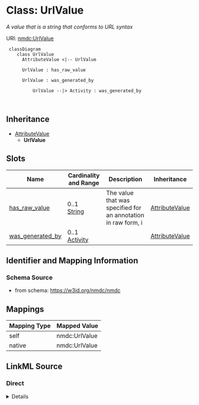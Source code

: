 # Class: UrlValue


_A value that is a string that conforms to URL syntax_





URI: [nmdc:UrlValue](https://w3id.org/nmdc/UrlValue)




```mermaid
 classDiagram
    class UrlValue
      AttributeValue <|-- UrlValue
      
      UrlValue : has_raw_value
        
      UrlValue : was_generated_by
        
          UrlValue --|> Activity : was_generated_by
        
      
```





## Inheritance
* [AttributeValue](AttributeValue.md)
    * **UrlValue**



## Slots

| Name | Cardinality and Range | Description | Inheritance |
| ---  | --- | --- | --- |
| [has_raw_value](has_raw_value.md) | 0..1 <br/> [String](String.md) | The value that was specified for an annotation in raw form, i | [AttributeValue](AttributeValue.md) |
| [was_generated_by](was_generated_by.md) | 0..1 <br/> [Activity](Activity.md) |  | [AttributeValue](AttributeValue.md) |









## Identifier and Mapping Information







### Schema Source


* from schema: https://w3id.org/nmdc/nmdc





## Mappings

| Mapping Type | Mapped Value |
| ---  | ---  |
| self | nmdc:UrlValue |
| native | nmdc:UrlValue |





## LinkML Source

<!-- TODO: investigate https://stackoverflow.com/questions/37606292/how-to-create-tabbed-code-blocks-in-mkdocs-or-sphinx -->

### Direct

<details>
```yaml
name: UrlValue
description: A value that is a string that conforms to URL syntax
from_schema: https://w3id.org/nmdc/nmdc
is_a: AttributeValue

```
</details>

### Induced

<details>
```yaml
name: UrlValue
description: A value that is a string that conforms to URL syntax
from_schema: https://w3id.org/nmdc/nmdc
is_a: AttributeValue
attributes:
  has_raw_value:
    name: has_raw_value
    description: The value that was specified for an annotation in raw form, i.e.
      a string. E.g. "2 cm" or "2-4 cm"
    from_schema: https://w3id.org/nmdc/nmdc
    rank: 1000
    domain: AttributeValue
    multivalued: false
    alias: has_raw_value
    owner: UrlValue
    domain_of:
    - AttributeValue
    - QuantityValue
    range: string
  was_generated_by:
    name: was_generated_by
    from_schema: https://w3id.org/nmdc/nmdc
    mappings:
    - prov:wasGeneratedBy
    rank: 1000
    alias: was_generated_by
    owner: UrlValue
    domain_of:
    - DataObject
    - AttributeValue
    - FunctionalAnnotation
    range: Activity

```
</details>